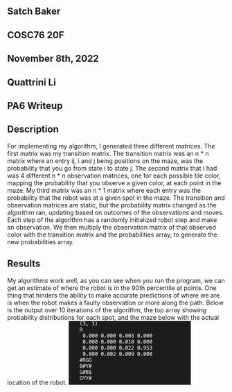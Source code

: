 ## Satch Baker
## COSC76 20F
## November 8th, 2022
## Quattrini Li

## PA6 Writeup

## Description
For implementing my algorithm, I generated three different matrices. The first matrix was my transition matrix. The transition matrix was an n * n matrix where an entry ij, i and j being positions on the maze, was the probability that you go from state i to state j. The second matrix that I had was 4 different n * n observation matrices, one for each possible tile color, mapping the probability that you observe a given color, at each point in the maze. My third matrix was an n * 1 matrix where each entry was the probability that the robot was at a given spot in the maze. The transition and observation matrices are static, but the probability matrix changed as the algorithm ran, updating based on outcomes of the observations and moves. Each step of the algorithm has a randomly initialized robot step and make an observation. We then multiply the observation matrix of that observed color with the transition matrix and the probabilities array, to generate the new probabilities array. 


## Results
My algorithms work well, as you can see when you run the program, we can get an estimate of where the robot is in the 90th percentile at points. One thing that hinders the ability to make accurate predictions of where we are is when the robot makes a faulty observation or more along the path. Below is the output over 10 iterations of the algorithm, the top array showing probability distributions for each spot, and the maze below with the actual location of the robot.
<img src="Output.png" alt="output">
